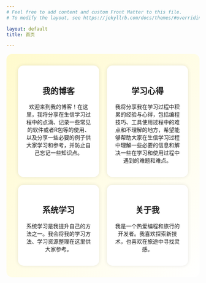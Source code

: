 ```yaml
---
# Feel free to add content and custom Front Matter to this file.
# To modify the layout, see https://jekyllrb.com/docs/themes/#overriding-theme-defaults

layout: default
title: 首页

---
```


<div class="container">
    <a href="/blog/" class="post">
        <div class="content">
            <h2>我的博客</h2>
            <p>欢迎来到我的博客！在这里，我将分享在生信学习过程中的点滴、记录一些常见的软件或者R包等的使用、以及分享一些必要的例子供大家学习和参考，并防止自己忘记一些知识点。</p>
        </div>
    </a>
    <a href="/learning/" class="post">
        <div class="content">
            <h2>学习心得</h2>
            <p>我将分享我在学习过程中积累的经验与心得，包括编程技巧、工具使用过程中的难点和不理解的地方，希望能够帮助大家在生信学习过程中理解一些必要的信息和解决一些在学习和使用过程中遇到的难题和难点。</p>
        </div>
    </a>
    <a href="/systematic-learning/" class="post">
        <div class="content">
            <h2>系统学习</h2>
            <p>系统学习是我提升自己的方法之一。我会将我的学习方法、学习资源整理在这里供大家参考。</p>
        </div>
    </a>
    <a href="/about/" class="post">
        <div class="content">
            <h2>关于我</h2>
            <p>我是一个热爱编程和旅行的开发者。我喜欢探索新技术，也喜欢在旅途中寻找灵感。</p>
        </div>
    </a>
</div>

<style>

/* 容器样式 */
.container {
    display: flex;
    flex-wrap: wrap;
    justify-content: space-between;
    padding: 20px;
    box-sizing: border-box;
    background: linear-gradient(to bottom right, #FFFACD, #FFFFFF); /* 浅黄色到白色的渐进背景 */
    border-radius: 15px; /* 确保容器本身也有圆角效果 */
}

/* 模块样式 */
.post {
    background: #fff;
    margin: 10px;
    flex: 1 1 calc(48% - 20px); /* 每个模块占据48%宽度，减去margin */
    border-radius: 15px; /* 四角半圆 */
    box-shadow: 0 0 10px rgba(0, 0, 0, 0.1);
    box-sizing: border-box;
    text-align: center;
    text-decoration: none; /* 移除默认链接下划线 */
    color: inherit;
    display: block;
    overflow: hidden; /* 确保内容被正确裁剪 */
}

/* 模块内的内容样式 */
.post .content {
    padding: 20px;
}

/* 保证等高 */
.container .post {
    min-height: 200px; /* 根据需要调整高度 */
}

@media (max-width: 768px) {
    .post {
        flex: 1 1 calc(100% - 20px); /* 移动设备上模块占据全宽 */
        margin-bottom: 20px;
    }
}
</style>

